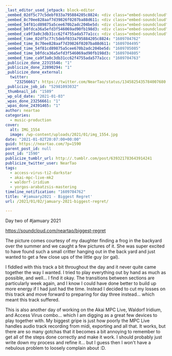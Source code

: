 ```yaml
---
_last_editor_used_jetpack: block-editor
_oembed_02df5c77c5debf033a795884205c8824: <div class="embed-soundcloud"><iframe title="Biggest Regret by NearTao" width="420" height="400" scrolling="no" frameborder="no" src="https://w.soundcloud.com/player/?visual=true&url=https%3A%2F%2Fapi.soundcloud.com%2Ftracks%2F958211821&show_artwork=true&maxwidth=420&maxheight=630&dnt=1"></iframe></div>
_oembed_8c70ee828aaf7d39826f0207ba88d611: <div class="embed-soundcloud"><iframe title="Biggest Regret by NearTao" width="750" height="400" scrolling="no" frameborder="no" src="https://w.soundcloud.com/player/?visual=true&url=https%3A%2F%2Fapi.soundcloud.com%2Ftracks%2F958211821&show_artwork=true&maxwidth=750&maxheight=1000&dnt=1"></iframe></div>
_oembed_54f81cd89875a5cee670b2adc204be5d: <div class="embed-soundcloud"><iframe title="Mad Cap by NearTao" width="500" height="400" scrolling="no" frameborder="no" src="https://w.soundcloud.com/player/?visual=true&url=https%3A%2F%2Fapi.soundcloud.com%2Ftracks%2F958766602&show_artwork=true&maxwidth=500&maxheight=750&dnt=1"></iframe></div>
_oembed_b0fdca36a5efd3f546069ad90fb198d3: <div class="embed-soundcloud"><iframe title="Biggest Regret by NearTao" width="500" height="400" scrolling="no" frameborder="no" src="https://w.soundcloud.com/player/?visual=true&url=https%3A%2F%2Fapi.soundcloud.com%2Ftracks%2F958211821&show_artwork=true&maxwidth=500&maxheight=750&dnt=1"></iframe></div>
_oembed_ca9f3a0c3db31cc62f4755ada577a1cc: <div class="embed-soundcloud"><iframe title="Biggest Regret by NearTao" width="584" height="400" scrolling="no" frameborder="no" src="https://w.soundcloud.com/player/?visual=true&url=https%3A%2F%2Fapi.soundcloud.com%2Ftracks%2F958211821&show_artwork=true&maxwidth=584&maxheight=876&dnt=1"></iframe></div>
_oembed_time_02df5c77c5debf033a795884205c8824: "1609704762"
_oembed_time_8c70ee828aaf7d39826f0207ba88d611: "1609704495"
_oembed_time_54f81cd89875a5cee670b2adc204be5d: "1609705085"
_oembed_time_b0fdca36a5efd3f546069ad90fb198d3: "1609704805"
_oembed_time_ca9f3a0c3db31cc62f4755ada577a1cc: "1609704763"
_publicize_done_22315546: "1"
_publicize_done_22890294: "1"
_publicize_done_external:
  twitter:
    "23256661": https://twitter.com/NearTao/status/1345825435784007680
_publicize_job_id: "52981093032"
_thumbnail_id: "1589"
_wp_old_date: "2021-01-03"
_wpas_done_23256661: "1"
_wpas_done_24391465: "1"
author: neartao
categories:
  - music-production
cover:
  alt: IMG_1554
  image: /wp-content/uploads/2021/01/img_1554.jpg
date: "2021-01-02T20:07:00+00:00"
guid: https://neartao.com/?p=1590
parent_post_id: null
post_id: "1590"
publicize_tumblr_url: http://.tumblr.com/post/639321783643914241
publicize_twitter_user: NearTao
tags:
  - access-virus-ti2-darkstar
  - akai-mpc-live-mk2
  - waldorf-iridium
  - yorgos-arabatzsis-mastering
timeline_notification: "1609704762"
title: '#jamuary2021 - Biggest Regret'
url: /2021/01/02/jamuary-2021-biggest-regret/

---
```

Day two of #jamuary 2021

https://soundcloud.com/neartao/biggest-regret

The picture comes courtesy of my daughter finding a frog in the backyard over the summer and we caught a few pictures of it. She was super excited to have found such a small critter hanging out in the back yard and just wanted to get a few close ups of the little guy (or gal).

I fiddled with this track a bit throughout the day and it never quite came together the way I wanted. I tried to play everything out by hand as much as possible, and well... I find it okay. The transitions between sections are particularly week again, and I know I could have done better to build up more energy if I had just had the time. Instead I decided to cut my losses on this track and move forward to preparing for day three instead... which meant this track suffered.

This is also another day of working on the Akai MPC Live, Waldorf Iridium, and Access Virus combo... which I am digging as a great few devices to play together with. My biggest gripe is just how poorly the MPC Live handles audio track recording from midi, exporting and all that. It works, but there are so many gotchas that it becomes a bit annoying to remember to get all of the steps done correctly and make it work. I should probably just write down my process and refine it... but I guess then I won't have a nebulous problem to loosely complain about :D.
